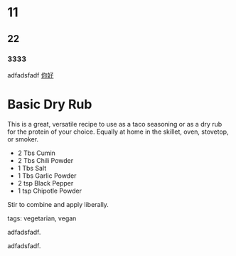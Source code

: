 # 11
## 22
### 3333
adfadsfadf
[你好](http://www.163.com)

Basic Dry Rub
=================

This is a great, versatile recipe to use as a taco seasoning or as a dry rub for the protein of your choice. Equally at home in the skillet, oven, stovetop, or smoker.

* 2 Tbs Cumin
* 2 Tbs Chili Powder
* 1 Tbs Salt
* 1 Tbs Garlic Powder
* 2 tsp Black Pepper
* 1 tsp Chipotle Powder

Stir to combine and apply liberally.

tags: vegetarian, vegan

adfadsfadf.

adfadsfadf.
